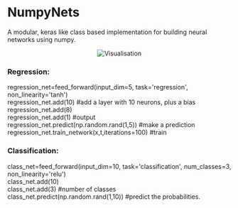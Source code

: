 # NumpyNets

A modular, keras like class based implementation for building neural networks using numpy. 


<p align="center">
  <img src="https://github.com/sritee/NumpyNets/master/images/test_set_output.png?raw=true" alt="Visualisation"/>
</p>



### Regression: 

regression_net=feed_forward(input_dim=5, task='regression', non_linearity='tanh')                  
regression_net.add(10)  #add a layer with 10 neurons, plus a bias  
regression_net.add(8)  
regression_net.add(1)  #output  
regression_net.predict(np.random.rand(1,5))   #make a prediction  
regression_net.train_network(x,t,iterations=100)   #train  

### Classification:

class_net=feed_forward(input_dim=10, task='classification', num_classes=3, non_linearity='relu')        
class_net.add(10)   
class_net.add(3) #number of classes  
class_net.predict(np.random.rand(1,10)) #predict the probabilities.  



